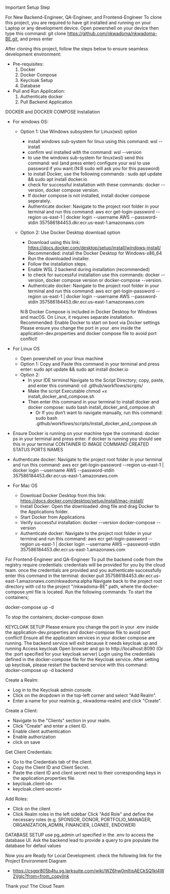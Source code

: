 Important Setup Step

For New Backend-Engineer, QA-Engineer, and Frontend-Engineer
To clone this project, you are required to have git installed and running on your Laptop or any development device.
Open powershell on your device then type this command: git clone https://github.com/nkwadoma/nkwadoma-BE.git, and press enter

After cloning this project, follow the steps below to ensure seamless development environment:

- Pre-requisites:
    1. Docker 
    2. Docker Compose
    3. Keycloak Setup
    4. Database
- Pull and Run Application:
    1. Authenticate docker
    2. Pull Backend Application

DOCKER and DOCKER COMPOSE Installation
- For windows OS:
    - Option 1: Use Windows subsystem for Linux(wsl) option
        - install windows sub-system for linux using this command: wsl --install
        - confirm wsl installed with the command: wsl --version
        - to use the windows sub-system for linux(wsl) send this command: wsl (and press enter)
          configure your wsl to use password if you want.(N:B sudo will ask you for this password)
        - to install Docker, use the following commands : sudo apt update && sudo apt install docker.io
        - check for successful installation with these commands: docker --version, docker compose version.
        - If docker compose is not installed, install docker compose seperately.
        - Authenticate docker: Navigate to the project root folder in your terminal and run this command:
              aws ecr get-login-password --region us-east-1 | docker login --username AWS --password-stdin 357586184453.dkr.ecr.us-east-1.amazonaws.com
    - Option 2: Use Docker Desktop download option
        - Download using this link: https://docs.docker.com/desktop/setup/install/windows-install/
            Recommended: install the Docker Desktop for Windows-x86_64
        - Run the downloaded installer.
        - Follow the installation steps.
        - Enable WSL 2 backend during installation (recommended)
        - to check for successful installation use this commands: docker --version, docker compose version or docker-compose --version.
        - Authenticate docker: Navigate to the project root folder in your terminal and run this command:
              aws ecr get-login-password --region us-east-1 | docker login --username AWS --password-stdin 357586184453.dkr.ecr.us-east-1.amazonaws.com
      
      N:B 
        Docker Compose is included in Docker Desktop for Windows and macOS. On Linux, it requires separate installation.
        Recommended: Enable Docker to start on boot via Docker settings
        Please ensure you change the port in your .env inside the application-dev.properties and docker compose file to avoid port conflict!

- For Linux OS
    - Open powershell on your linux machine
    - Option 1: Copy and Paste this command in your terminal and press enter: sudo apt update && sudo apt install docker.io
    - Option 2:
        - In your IDE terminal Navigate to the Script Directory; copy, paste, and enter this command: cd .github/workflows/scripts/
        - Make the script Executable chmod +x install_docker_and_compose.sh
        - Then enter this command in your terminal to install docker and docker compose: sudo bash install_docker_and_compose.sh
            - Or If you don’t want to navigate manually, run this command: sudo bash .github/workflows/scripts/install_docker_and_compose.sh

- Ensure Docker is running on your machine
   type the command: docker ps in your terminal and press enter. if docker is running you should see this in your terminal
    CONTAINER ID   IMAGE     COMMAND   CREATED   STATUS    PORTS     NAMES
- Authenticate docker: Navigate to the project root folder in your terminal and run this command:
              aws ecr get-login-password --region us-east-1 | docker login --username AWS --password-stdin 357586184453.dkr.ecr.us-east-1.amazonaws.com

- For Mac OS
  - Download Docker Desktop from this link: https://docs.docker.com/desktop/setup/install/mac-install/
  - Install Docker: Open the downloaded .dmg file and drag Docker to the Applications folder.
  - Start Docker from Applications
  - Verify successful installation: docker --version docker-compose --version
  - Authenticate docker: Navigate to the project root folder in your terminal and run this command:
              aws ecr get-login-password --region us-east-1 | docker login --username AWS --password-stdin 357586184453.dkr.ecr.us-east-1.amazonaws.com
   

 
For Frontend-Engineer and QA-Engineer
To pull the backend code from the registry require credentials: 
credentials will be provided for you by the cloud team.
once the credentials are provided and you authenticate successfully
enter this command in the terminal: docker pull 357586184453.dkr.ecr.us-east-1.amazonaws.com/nkwadoma:alpha
Navigate back to the project root directory with cd to the project "/nkwadoma-BE" path, where  the docker-compose.yml file is located.
Run the following commands: To start the containers;

docker-compose up -d

To stop the containers;
docker-compose down


KEYCLOAK SETUP
Please ensure you change the port in your .env inside the application-dev.properties and docker-compose file to avoid port conflict!
Ensure all the application services in your docker compose are running. The backend service will exit because it needs keycloak up and running
Access keycloak
Open browser and go to http://localhost:8090 (Or the :port specified for your keycloak server)
Login using the credentials defined in the docker-compose file for the Keycloak service.
After setting up keycloak, please restart the backend service with this command: docker-compose up -d backend

Create a Realm:
- Log in to the Keycloak admin console.
- Click on the dropdown in the top-left corner and select "Add Realm".
- Enter a name for your realm(e.g., nkwadoma-realm) and click "Create".

Create a Client:
- Navigate to the "Clients" section in your realm.
- Click "Create" and enter a client ID.
- Enable client authentication
- Enable authorization
- click on save

Get Client Credentials:
- Go to the Credentials tab of the client.
- Copy the Client ID and Client Secret.
- Paste the client ID and client secret next to their corresponding keys in the application.properties file.
- keycloak.client-id=<your-client-id>
- keycloak.client-secret=<your-client-secret>

Add Roles:
- Click on the client
- Click Realm roles in the left sidebar
Click "Add Role" and define the necessary roles (e.g. SPONSOR, DONOR, PORTFOLIO_MANAGER, ORGANIZATION_ADMIN, FINANCIER, LOANEE, ENDOWER)

DATABASE SETUP
use pg_admin url specified in the .env to access the database UI.
Ask the backend lead to provide a query to pre populate the database for defaul values

Now you are Ready for Local Development.
check the following link for the Project Environment Diagram
- https://csgpr805b4tu.sg.larksuite.com/wiki/WZ6hw0mItisAECkSQ1kl4W2Vglc?from=from_copylink
  
Thank you!
The Cloud Team
